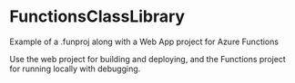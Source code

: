 # FunctionsClassLibrary
Example of a .funproj along with a Web App project for Azure Functions 

Use the web project for building and deploying, and the Functions project for running locally with debugging. 
